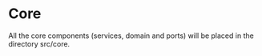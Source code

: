 # Core

All the core components (services, domain and ports) will be placed in the directory src/core.
